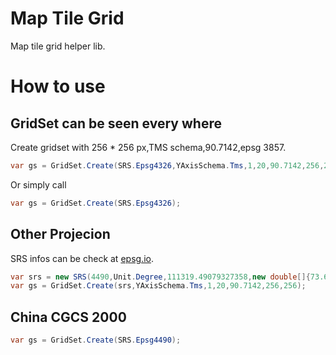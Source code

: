 # Map Tile Grid
Map tile grid helper lib.

# How to use
## GridSet can be seen every where
Create gridset  with 256 * 256 px,TMS schema,90.7142,epsg 3857.
```csharp
var gs = GridSet.Create(SRS.Epsg4326,YAxisSchema.Tms,1,20,90.7142,256,256);
```
Or simply call
```csharp
var gs = GridSet.Create(SRS.Epsg4326);
```

## Other Projecion
SRS infos can be check at [epsg.io](http://epsg.io/).
```csharp
var srs = new SRS(4490,Unit.Degree,111319.49079327358,new double[]{73.62,16.7,134.77,53.56});
var gs = GridSet.Create(srs,YAxisSchema.Tms,1,20,90.7142,256,256);
```

## China CGCS 2000
``` csharp
var gs = GridSet.Create(SRS.Epsg4490);
```